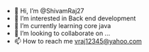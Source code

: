 - 👋 Hi, I’m @ShivamRaj27
- 👀 I’m interested in Back end development
- 🌱 I’m currently learning core java 
- 💞️ I’m looking to collaborate on ...
- 📫 How to reach me vraj12345@yahoo.com

<!---
ShivamRaj27/ShivamRaj27 is a ✨ special ✨ repository because its `README.md` (this file) appears on your GitHub profile.
You can click the Preview link to take a look at your changes.
--->
